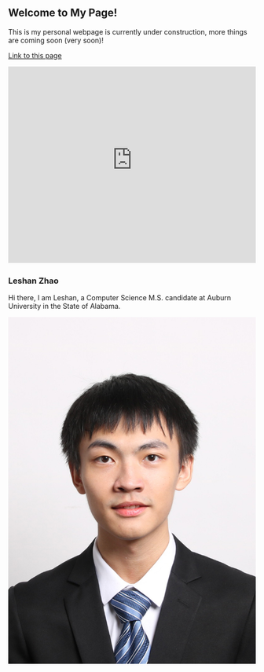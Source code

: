 ## Welcome to My Page! 
This is my personal webpage is currently under construction, more things are coming soon (very soon)!

[Link to this page](https://LeshanZhao.github.io)

<iframe height="400" width="100%" frameborder="no" src="https://datasciencegenie.shinyapps.io/MyShinyApp/"> </iframe>


### Leshan Zhao
Hi there, I am Leshan, a Computer Science M.S. candidate at Auburn University in the State of Alabama.

![Image](photo2.jpg)
